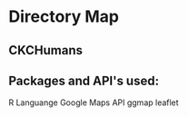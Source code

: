# Directory Map
## CKCHumans

## Packages and API's used:
R Languange
Google Maps API
ggmap
leaflet
